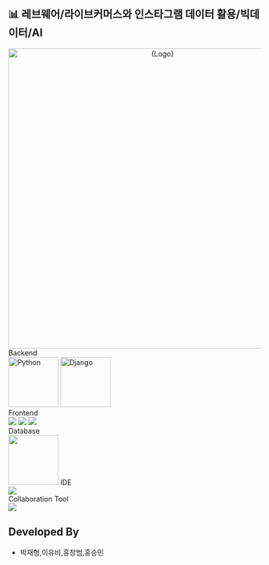 ## 📊 레브웨어/라이브커머스와 인스타그램 데이터 활용/빅데이터/AI
<div align="center">
    <img width="600" src="https://github.com/arnold714/SWBOOTCAMP/blob/main/src/keb.png?raw=true" alt="{Logo}">
    <br />
</div>
    Backend<br>
    <img width="100" alt="Python" src ="https://img.shields.io/badge/python-3670A0?style=for-the-badge&logo=python&logoColor=ffdd54"/>
    <img width="100" alt="Django" src="https://img.shields.io/badge/Django MTV-092E20?style=flat-square&logo=django&logoColor=white"/>
    <br>
    Frontend<br>
    <img src="https://img.shields.io/badge/bootstrap-7952B3?style=flat-square&logo=bootstrap&logoColor=white"/> 
    <img src="https://img.shields.io/badge/html5-E34F26?style=flat-square&logo=html5&logoColor=white"> 
    <img src="https://img.shields.io/badge/css-1572B6?style=flat-square&logo=css3&logoColor=white">
    <br>
    Database<br>
    <img width="100" src="https://img.shields.io/badge/PostgreSQL-316192?style=flat-square&logo=postgresql&logoColor=white"/>
    IDE<br>
    <img src="https://img.shields.io/badge/Visual Studio Code-007ACC?style=flat-square&logo=Visual Studio Code&logoColor=white">
    <br>
    Collaboration Tool<br>
    <img src="https://img.shields.io/badge/github-181717?style=flat-square&logo=github&logoColor=white"> 

## Developed By

- 박재형,이유비,홍창범,홍승민
